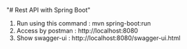"# Rest API with Spring Boot"

1. Run using this command : mvn spring-boot:run
2. Access by postman : http://localhost:8080
3. Show swagger-ui : http://localhost:8080/swagger-ui.html

